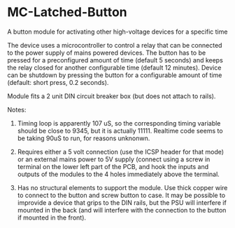 # MC-Latched-Button
A button module for activating other high-voltage devices for a specific time

The device uses a microcontroller to control a relay that can be connected to the power supply of mains powered devices.
The button has to be pressed for a preconfigured amount of time (default 5 seconds) and keeps the relay closed for another configurable time (default 12 minutes). Device can be shutdown by pressing the button for a configurable amount of time (default: short press, 0.2 seconds).

Module fits a 2 unit DIN circuit breaker box (but does not attach to rails).

Notes:
1. Timing loop is apparently 107 uS, so the corresponding timing variable should be close to 9345, but it is actually 11111. Realtime code seems to be taking 90uS to run, for reasons unknonwn.

2. Requires either a 5 volt connection (use the ICSP header for that mode) or an external mains power to 5V supply (connect using a screw in terminal on the lower left part of the PCB, and hook the inputs and outputs of the modules to the 4 holes immediately above the terminal.

3. Has no structural elements to support the module. Use thick copper wire to connect to the button and screw button to case. It may be possible to improvide a device that grips to the DIN rails, but the PSU will interfere if mounted in the back (and will interfere with the connection to the button if mounted in the front).
